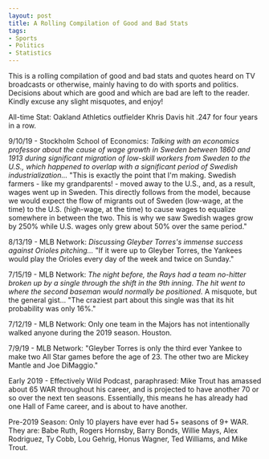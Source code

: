 ```yaml
---
layout: post
title: A Rolling Compilation of Good and Bad Stats
tags:
- Sports
- Politics
- Statistics
---
```


This is a rolling compilation of good and bad stats and quotes heard on TV broadcasts or otherwise, mainly having to do with sports and politics. Decisions about which are good and which are bad are left to the reader. Kindly excuse any slight misquotes, and enjoy!

All-time Stat: Oakland Athletics outfielder Khris Davis hit .247 for four years in a row.

9/10/19 - Stockholm School of Economics: <i> Talking with an economics professor about the cause of wage growth in Sweden between 1860 and 1913 during significant migration of low-skill workers from Sweden to the U.S., which happened to overlap with a significant period of Swedish industrialization...</i> "This is exactly the point that I'm making. Swedish farmers - like my grandparents! - moved away to the U.S., and, as a result, wages went up in Sweden. This directly follows from the model, because we would expect the flow of migrants out of Sweden (low-wage, at the time) to the U.S. (high-wage, at the time) to cause wages to equalize somewhere in between the two. This is why we saw Swedish wages grow by 250% while U.S. wages only grew about 50% over the same period."

8/13/19 - MLB Network: <i>Discussing Gleyber Torres's immense success against Orioles pitching... </i>"If it were up to Gleyber Torres, the Yankees would play the Orioles every day of the week and twice on Sunday."

7/15/19 - MLB Network: <i>The night before, the Rays had a team no-hitter broken up by a single through the shift in the 9th inning. The hit went to where the second baseman would normally be positioned.</i> A misquote, but the general gist... "The craziest part about this single was that its hit probability was only 16%." 

7/12/19 - MLB Network: Only one team in the Majors has not intentionally walked anyone during the 2019 season. Houston.

7/9/19 - MLB Network: "Gleyber Torres is only the third ever Yankee to make two All Star games before the age of 23. The other two are Mickey Mantle and Joe DiMaggio."

Early 2019 - Effectively Wild Podcast, paraphrased: Mike Trout has amassed about 65 WAR throughout his career, and is projected to have another 70 or so over the next ten seasons. Essentially, this means he has already had one Hall of Fame career, and is about to have another.

Pre-2019 Season: Only 10 players have ever had 5+ seasons of 9+ WAR. They are: Babe Ruth, Rogers Hornsby, Barry Bonds, Willie Mays, Alex Rodriguez, Ty Cobb, Lou Gehrig, Honus Wagner, Ted Williams, and Mike Trout.


